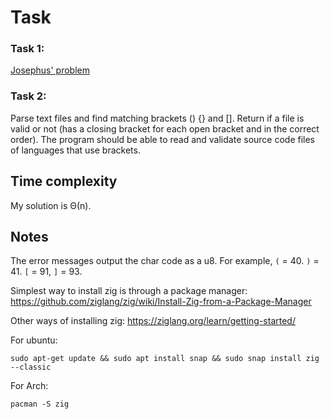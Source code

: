 # Task
### Task 1:
[Josephus' problem](https://en.wikipedia.org/wiki/Josephus_problem)

### Task 2:
Parse text files and find matching brackets () {} and []. Return if a file is valid or not (has a closing bracket for each open bracket
and in the correct order). The program should be able to read and validate source code files of languages that use brackets.

## Time complexity
My solution is Θ(n).

## Notes
The error messages output the char code as a u8. For example, `(` = 40. `)` = 41. `[` = 91, `]` = 93.

Simplest way to install zig is through a package manager:
https://github.com/ziglang/zig/wiki/Install-Zig-from-a-Package-Manager

Other ways of installing zig: https://ziglang.org/learn/getting-started/

For ubuntu:  

    sudo apt-get update && sudo apt install snap && sudo snap install zig --classic

For Arch: 

    pacman -S zig
